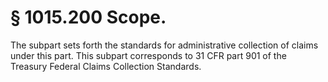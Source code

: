 # § 1015.200   Scope.

The subpart sets forth the standards for administrative collection of claims under this part. This subpart corresponds to 31 CFR part 901 of the Treasury Federal Claims Collection Standards. 




